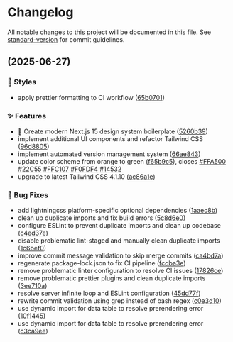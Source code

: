 # Changelog

All notable changes to this project will be documented in this file. See
[standard-version](https://github.com/conventional-changelog/standard-version) for commit
guidelines.

## (2025-06-27)

### 💄 Styles

- apply prettier formatting to CI workflow
  ([65b0701](https://github.com/Walid-Azur/nextjs-boiler-app/commit/65b0701403f1891bc52c57c9291bdb669acfe356))

### ✨ Features

- 🎨 Create modern Next.js 15 design system boilerplate
  ([5260b39](https://github.com/Walid-Azur/nextjs-boiler-app/commit/5260b39eca836fb6a84b958447b2259fb13ec52d))
- implement additional UI components and refactor Tailwind CSS
  ([96d8805](https://github.com/Walid-Azur/nextjs-boiler-app/commit/96d8805cac6456d178906e24b4a162124b52f114))
- implement automated version management system
  ([66ae843](https://github.com/Walid-Azur/nextjs-boiler-app/commit/66ae8436e707a4f8359a1ac064927896784dd6b3))
- update color scheme from orange to green
  ([f65b9c5](https://github.com/Walid-Azur/nextjs-boiler-app/commit/f65b9c503a2fe913226a34c2fb075c3baa5dc919)),
  closes [#FFA500](https://github.com/Walid-Azur/nextjs-boiler-app/issues/FFA500)
  [#22C55](https://github.com/Walid-Azur/nextjs-boiler-app/issues/22C55)
  [#FFC107](https://github.com/Walid-Azur/nextjs-boiler-app/issues/FFC107)
  [#F0FDF4](https://github.com/Walid-Azur/nextjs-boiler-app/issues/F0FDF4)
  [#14532](https://github.com/Walid-Azur/nextjs-boiler-app/issues/14532)
- upgrade to latest Tailwind CSS 4.1.10
  ([ac86a1e](https://github.com/Walid-Azur/nextjs-boiler-app/commit/ac86a1efd5a781afdf3a7a1f4521f2543d4fbe5e))

### 🐛 Bug Fixes

- add lightningcss platform-specific optional dependencies
  ([1aaec8b](https://github.com/Walid-Azur/nextjs-boiler-app/commit/1aaec8b53df92966120bf046013749478bce288d))
- clean up duplicate imports and fix build errors
  ([5c8d6e0](https://github.com/Walid-Azur/nextjs-boiler-app/commit/5c8d6e044037cb014b3c04e0236673d744fc4640))
- configure ESLint to prevent duplicate imports and clean up codebase
  ([c4ed37e](https://github.com/Walid-Azur/nextjs-boiler-app/commit/c4ed37e870eece60599e1d368c467072a7dda736))
- disable problematic lint-staged and manually clean duplicate imports
  ([1c6bef0](https://github.com/Walid-Azur/nextjs-boiler-app/commit/1c6bef0d61f0299f2854efbe5b2569f210b24e07))
- improve commit message validation to skip merge commits
  ([ca4bd7a](https://github.com/Walid-Azur/nextjs-boiler-app/commit/ca4bd7afd9ec0af2cf3f2235e3699e9140f33bb1))
- regenerate package-lock.json to fix CI pipeline
  ([fcdba3e](https://github.com/Walid-Azur/nextjs-boiler-app/commit/fcdba3e58325d37818e4c8ca7fa4627cb96ded84))
- remove problematic linter configuration to resolve CI issues
  ([17826ce](https://github.com/Walid-Azur/nextjs-boiler-app/commit/17826ce377a281cb0c9da383a7b465bc47e44c7b))
- remove problematic prettier plugins and clean duplicate imports
  ([3ee710a](https://github.com/Walid-Azur/nextjs-boiler-app/commit/3ee710a085665f09740b93176536bb824288454a))
- resolve server infinite loop and ESLint configuration
  ([45dd77f](https://github.com/Walid-Azur/nextjs-boiler-app/commit/45dd77ffb45f25c22173b9c2a8c51b192b629f4b))
- rewrite commit validation using grep instead of bash regex
  ([c0e3d10](https://github.com/Walid-Azur/nextjs-boiler-app/commit/c0e3d103ac8c0651cec803d4948aa6e395d8267a))
- use dynamic import for data table to resolve prerendering error
  ([10f1445](https://github.com/Walid-Azur/nextjs-boiler-app/commit/10f1445a02811679532022aacb16251fb40149b7))
- use dynamic import for data table to resolve prerendering error
  ([c3ca9ee](https://github.com/Walid-Azur/nextjs-boiler-app/commit/c3ca9eeebb6cf7f684190a21b2421b63e556fe64))
